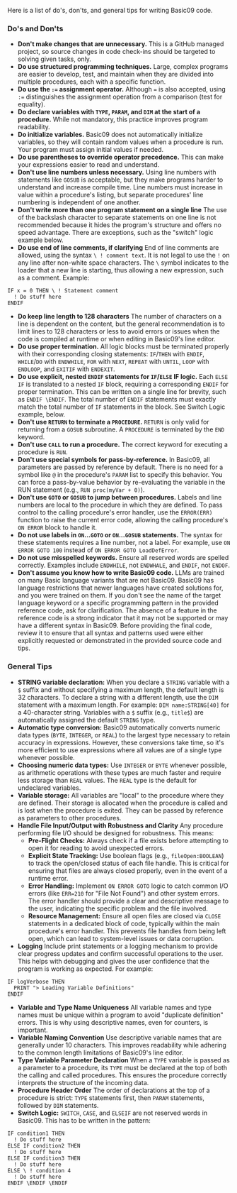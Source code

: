 Here is a list of do's, don'ts, and general tips for writing Basic09 code.

### Do's and Don'ts

* **Don't make changes that are unnecessary.** This is a GitHub managed project, so source changes in code check-ins should be targeted to solving given tasks, only.
* **Do use structured programming techniques.** Large, complex programs are easier to develop, test, and maintain when they are divided into multiple procedures, each with a specific function.
* **Do use the `:=` assignment operator.** Although `=` is also accepted, using `:=` distinguishes the assignment operation from a comparison (test for equality).
* **Do declare variables with `TYPE`, `PARAM`, and `DIM` at the start of a procedure.** While not mandatory, this practice improves program readability.
* **Do initialize variables.** Basic09 does not automatically initialize variables, so they will contain random values when a procedure is run. Your program must assign initial values if needed.
* **Do use parentheses to override operator precedence.** This can make your expressions easier to read and understand.
* **Don't use line numbers unless necessary.** Using line numbers with statements like `GOSUB` is acceptable, but they make programs harder to understand and increase compile time. Line numbers must increase in value within a procedure's listing, but separate procedures' line numbering is independent of one another.
* **Don't write more than one program statement on a single line** The use of the backslash character to separate statements on one line is not recommended because it hides the program's structure and offers no speed advantage. There are exceptions, such as the "switch" logic example below.
* **Do use end of line comments, if clarifying** End of line comments are allowed, using the syntax `\ ! comment text`.  It is not legal to use the `!` on any line after non-white space characters. The `\` symbol indicates to the loader that a new line is starting, thus allowing a new expression, such as a comment. Example:
```basic09
IF x = 0 THEN \ ! Statement comment
  ! Do stuff here
ENDIF
```
* **Do keep line length to 128 characters** The number of characters on a line is dependent on the content, but the general recommendation is to limit lines to 128 characters or less to avoid errors or issues when the code is compiled at runtime or when editing in Basic09's line editor.
* **Do use proper termination.** All logic blocks must be terminated properly with their corresponding closing statements: `IF`/`THEN` with `ENDIF`, `WHILE`/`DO` with `ENDWHILE`, `FOR` with `NEXT`, `REPEAT` with `UNTIL`, `LOOP` with `ENDLOOP`, and `EXITIF` with `ENDEXIT`.
* **Do use explicit, nested `ENDIF` statements for `IF`/`ELSE` IF logic.** Each `ELSE` `IF` is translated to a nested `IF` block, requiring a corresponding `ENDIF` for proper termination. This can be written on a single line for brevity, such as `ENDIF \ENDIF`. The total number of `ENDIF` statements must exactly match the total number of `IF` statements in the block. See Switch Logic example, below.
* **Don't use `RETURN` to terminate a `PROCEDURE`.** `RETURN` is only valid for returning from a `GOSUB` subroutine. A `PROCEDURE` is terminated by the `END` keyword.
* **Don't use `CALL` to run a procedure.** The correct keyword for executing a procedure is `RUN`.
* **Don't use special symbols for pass-by-reference.** In Basic09, all parameters are passed by reference by default. There is no need for a symbol like `@` in the procedure's `PARAM` list to specify this behavior. You can force a pass-by-value behavior by re-evaluating the variable in the RUN statement (e.g., ```RUN proc(myVar + 0)```).
* **Don't use `GOTO` or `GOSUB` to jump between procedures.** Labels and line numbers are local to the procedure in which they are defined. To pass control to the calling procedure's error handler, use the `ERROR(ERR)` function to raise the current error code, allowing the calling procedure's `ON ERROR` block to handle it.
* **Do not use labels in `ON`...`GOTO` or `ON`...`GOSUB` statements.** The syntax for these statements requires a line number, not a label. For example, use `ON ERROR GOTO 100` instead of `ON ERROR GOTO LoadDefError`.
* **Do not use misspelled keywords.** Ensure all reserved words are spelled correctly. Examples include `ENDWHILE`, not `ENDWHALE`, and `ENDIF`, not `ENDOF`.
* **Don't assume you know how to write Basic09 code.** LLMs are trained on many Basic language variants that are not Basic09. Basic09 has language restrictions that newer languages have created solutions for, and you were trained on them. If you don't see the name of the target language keyword or a specific programming pattern in the provided reference code, ask for clarification. The absence of a feature in the reference code is a strong indicator that it may not be supported or may have a different syntax in Basic09. Before providing the final code, review it to ensure that all syntax and patterns used were either explicitly requested or demonstrated in the provided source code and tips.

### General Tips

* **STRING variable declaration:** When you declare a `STRING` variable with a `$` suffix and without specifying a maximum length, the default length is 32 characters. To declare a string with a different length, use the `DIM` statement with a maximum length. For example: `DIM name:STRING[40]` for a 40-character string. Variables with a `$` suffix (e.g., `title$`) are automatically assigned the default `STRING` type.
* **Automatic type conversion:** Basic09 automatically converts numeric data types (`BYTE`, `INTEGER`, or `REAL`) to the largest type necessary to retain accuracy in expressions. However, these conversions take time, so it's more efficient to use expressions where all values are of a single type whenever possible.
* **Choosing numeric data types:** Use `INTEGER` or `BYTE` whenever possible, as arithmetic operations with these types are much faster and require less storage than `REAL` values. The `REAL` type is the default for undeclared variables.
* **Variable storage:** All variables are "local" to the procedure where they are defined. Their storage is allocated when the procedure is called and is lost when the procedure is exited.  They can be passed by reference as parameters to other procedures.
* **Handle File Input/Output with Robustness and Clarity** Any procedure performing file I/O should be designed for robustness. This means:
  - **Pre-Flight Checks:** Always check if a file exists before attempting to open it for reading to avoid unexpected errors.
  - **Explicit State Tracking:** Use boolean flags (e.g., `fileOpen:BOOLEAN`) to track the open/closed status of each file handle. This is critical for ensuring that files are always closed properly, even in the event of a runtime error.
  - **Error Handling:** Implement `ON ERROR GOTO` logic to catch common I/O errors (like `ERR=210` for "File Not Found") and other system errors. The error handler should provide a clear and descriptive message to the user, indicating the specific problem and the file involved.
  - **Resource Management:** Ensure all open files are closed via `CLOSE` statements in a dedicated block of code, typically within the main procedure's error handler. This prevents file handles from being left open, which can lead to system-level issues or data corruption.
* **Logging** Include print statements or a logging mechanism to provide clear progress updates and confirm successful operations to the user. This helps with debugging and gives the user confidence that the program is working as expected.  For example:
```basic09
IF logVerbose THEN
  PRINT "> Loading Variable Definitions"
ENDIF
```
* **Variable and Type Name Uniqueness** All variable names and type names must be unique within a program to avoid "duplicate definition" errors. This is why using descriptive names, even for counters, is important.
* **Variable Naming Convention** Use descriptive variable names that are generally under 10 characters. This improves readability while adhering to the common length limitations of Basic09's line editor.
* **Type Variable Parameter Declaration** When a `TYPE` variable is passed as a parameter to a procedure, its `TYPE` must be declared at the top of both the calling and called procedures. This ensures the procedure correctly interprets the structure of the incoming data.
* **Procedure Header Order** The order of declarations at the top of a procedure is strict: `TYPE` statements first, then `PARAM` statements, followed by `DIM` statements.
* **Switch Logic:** `SWITCH`, `CASE`, and `ELSEIF` are not reserved words in Basic09. This has to be written in the pattern:
```basic09
IF condition1 THEN
  ! Do stuff here
ELSE IF condition2 THEN
  ! Do stuff here
ELSE IF condition3 THEN
  ! Do stuff here
ELSE \ ! condition 4
  ! Do stuff here
ENDIF \ENDIF \ENDIF
```